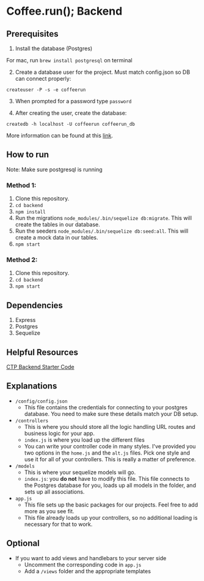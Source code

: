 # Coffee.run(); Backend


## Prerequisites

1. Install the database (Postgres)

For mac, run `brew install postgresql` on terminal

2. Create a database user for the project. Must match config.json so DB can connect properly:

`createuser -P -s -e coffeerun`

3. When prompted for a password type `password`

4. After creating the user, create the database:

`createdb -h localhost -U coffeerun coffeerun_db`

More information can be found at this [link](https://github.com/CUNYTechPrep/ctp2017/blob/master/guides/installing-postgresql.md).

## How to run

Note: Make sure postgresql is running

### Method 1:

1. Clone this repository.
2. `cd backend`
3. `npm install`
4. Run the migrations `node_modules/.bin/sequelize db:migrate`. This will create the tables in our database.
5. Run the seeders `node_modules/.bin/sequelize db:seed:all`. This will create a mock data in our tables.
6. `npm start`

### Method 2:

1. Clone this repository.
2. `cd backend`
3. `npm start`

## Dependencies

1. Express
3. Postgres
4. Sequelize

## Helpful Resources

[CTP Backend Starter Code](https://github.com/CUNYTechPrep/week-06-projects/tree/master/backend-starter-code)




## Explanations

- `/config/config.json`
    + This file contains the credentials for connecting to your postgres database. You need to make sure these details match your DB setup.
- `/controllers`
    + This is where you should store all the logic handling URL routes and business logic for your app.
    + `index.js` is where you load up the different files
    + You can write your controller code in many styles. I've provided you two options in the `home.js` and the `alt.js` files. Pick one style and use it for all of your controllers. This is really a matter of preference.
- `/models`
    + This is where your sequelize models will go.
    + `index.js`: you **do not** have to modify this file. This file connects to the Postgres database for you, loads up all models in the folder, and sets up all associations.
- `app.js`
    + This file sets up the basic packages for our projects. Feel free to add more as you see fit.
    + This file already loads up your controllers, so no additional loading is necessary for that to work.

## Optional

- If you want to add views and handlebars to your server side
    + Uncomment the corresponding code in `app.js`
    + Add a `/views` folder and the appropriate templates



